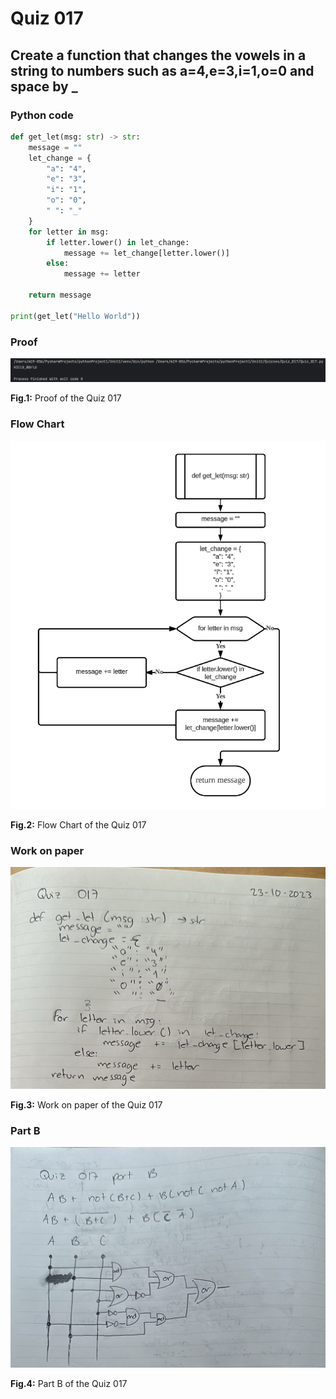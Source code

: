 # Quiz 017
## Create a function that changes the vowels in a string to numbers such as a=4,e=3,i=1,o=0 and space by _
### Python code
```.py
def get_let(msg: str) -> str:
    message = ""
    let_change = {
        "a": "4",
        "e": "3",
        "i": "1",
        "o": "0",
        " ": "_"
    }
    for letter in msg:
        if letter.lower() in let_change:
            message += let_change[letter.lower()]
        else:
            message += letter

    return message

print(get_let("Hello World"))
```

### Proof
![Quiz_017_Proof_Image.png](Quiz_017_Proof_Image.png)

**Fig.1:** Proof of the Quiz 017

### Flow Chart
![Quiz_017_Flow_Chart.png](Quiz_017_Flow_Chart.png)

**Fig.2:** Flow Chart of the Quiz 017

### Work on paper
![Quiz_017_Work_Paper.jpeg](Quiz_017_Work_Paper.jpeg)

**Fig.3:** Work on paper of the Quiz 017

### Part B
![Quiz_017_Part_B.jpeg](Quiz_017_Part_B.jpeg)

**Fig.4:** Part B of the Quiz 017